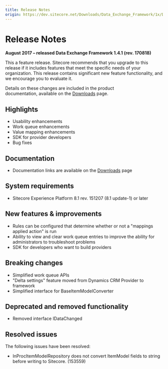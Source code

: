 ```yaml
---
title: Release Notes
origin: https://dev.sitecore.net/Downloads/Data_Exchange_Framework/1x/Data_Exchange_Framework_1_4_1/Release_Notes
---
```


# Release Notes

**August 2017 – released Data Exchange Framework 1.4.1 (rev. 170818)**

This a feature release. Sitecore recommends that you upgrade to this release if it includes features that meet the specific needs of your organization. This release contains significant new feature functionality, and we encourage you to evaluate it.

Details on these changes are included in the product documentation, available on the [Downloads](/downloads/Data_Exchange_Framework/1x/Data_Exchange_Framework_1_4_1) page.

## Highlights

-   Usability enhancements
-   Work queue enhancements
-   Value mapping enhancements
-   SDK for provider developers
-   Bug fixes

## Documentation

-   Documentation links are available on the [Downloads](/downloads/Data_Exchange_Framework/1x/Data_Exchange_Framework_1_4_1) page

## System requirements

-   Sitecore Experience Platform 8.1 rev. 151207 (8.1 update-1) or later

## New features & improvements

-   Rules can be configured that determine whether or not a "mappings applied action" is run
-   Ability to view and clear work queue entries to improve the ability for administrators to troubleshoot problems
-   SDK for developers who want to build providers

## Breaking changes

-   Simplified work queue APIs
-   "Delta settings" feature moved from Dynamics CRM Provider to framework
-   Simplified interface for BaseItemModelConverter

## Deprecated and removed functionality

-   Removed interface IDataChanged

## Resolved issues

The following issues have been resolved:

-   InProcItemModelRepository does not convert ItemModel fields to string before writing to Sitecore. (153559)